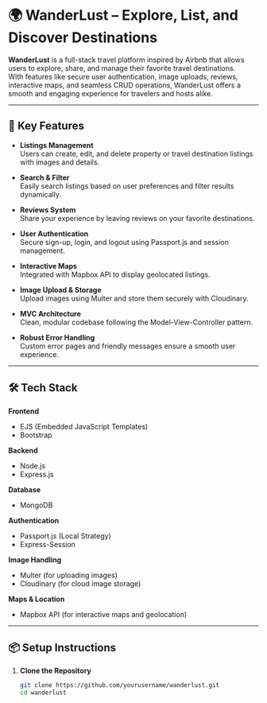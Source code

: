 # 🌍 WanderLust – Explore, List, and Discover Destinations

**WanderLust** is a full-stack travel platform inspired by Airbnb that allows users to explore, share, and manage their favorite travel destinations.  
With features like secure user authentication, image uploads, reviews, interactive maps, and seamless CRUD operations, WanderLust offers a smooth and engaging experience for travelers and hosts alike.

---

## 🚀 Key Features

- **Listings Management**  
  Users can create, edit, and delete property or travel destination listings with images and details.

- **Search & Filter**  
  Easily search listings based on user preferences and filter results dynamically.

- **Reviews System**  
  Share your experience by leaving reviews on your favorite destinations.

- **User Authentication**  
  Secure sign-up, login, and logout using Passport.js and session management.

- **Interactive Maps**  
  Integrated with Mapbox API to display geolocated listings.

- **Image Upload & Storage**  
  Upload images using Multer and store them securely with Cloudinary.

- **MVC Architecture**  
  Clean, modular codebase following the Model-View-Controller pattern.

- **Robust Error Handling**  
  Custom error pages and friendly messages ensure a smooth user experience.


---

## 🛠️ Tech Stack

**Frontend**  
- EJS (Embedded JavaScript Templates)  
- Bootstrap

**Backend**  
- Node.js  
- Express.js

**Database**  
- MongoDB 

**Authentication**  
- Passport.js (Local Strategy)  
- Express-Session

**Image Handling**  
- Multer (for uploading images)  
- Cloudinary (for cloud image storage)

**Maps & Location**  
- Mapbox API (for interactive maps and geolocation)

---

## 📦 Setup Instructions

1. **Clone the Repository**
   ```bash
   git clone https://github.com/yourusername/wanderlust.git
   cd wanderlust
